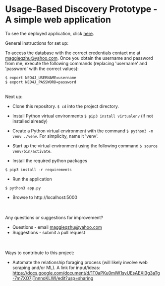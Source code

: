 # Usage-Based Discovery Prototype - A simple web application

To see the deployed application, click <a href="https://9dolot495j.execute-api.us-east-1.amazonaws.com/dev">here</a>.


General instructions for set up:

To access the database with the correct credentials contact me at maggieqzhu@yahoo.com. Once you obtain the username and password from me, execute the following commands (replacing 'username' and 'password' with the correct values):

`$ export NEO4J_USERNAME=username`<br />
`$ export NEO4J_PASSWORD=password`<br /><br />

Next up:

- Clone this repository. `$ cd` into the project directory. 
- Install Python virtual environments `$ pip3 install virtualenv` (if not installed already)
- Create a Python virtual environment with the command `$ python3 -m venv ./venv`. 
For simplicity, name it 'venv'. 

- Start up the virtual environment using the following command `$ source venv/bin/activate`.
- Install the required python packages

`$ pip3 install -r requirements`

- Run the application

`$ python3 app.py`

- Browse to http://localhost:5000

<br /><br />
Any questions or suggestions for improvement?
- Questions - email maggieqzhu@yahoo.com 
- Suggestions - submit a pull request

<br /><br />
Ways to contribute to this project:
- Automate the relationship foraging process (will likely involve web scraping and/or ML). A link for input/ideas: https://docs.google.com/document/d/1T0aPKu0mlW1syUEsAEXI3g3aTg-7m7XO7jTnnnoKLWI/edit?usp=sharing



